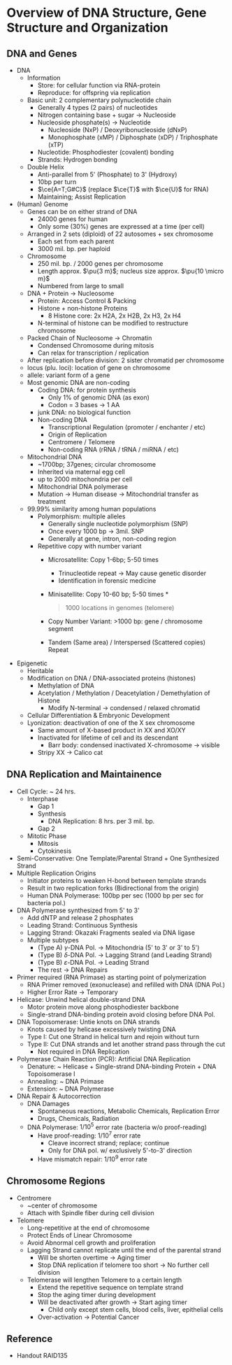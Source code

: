 # Overview of DNA Structure, Gene Structure and Organization

## DNA and Genes

* DNA
  * Information
    * Store: for cellular function via RNA-protein
    * Reproduce: for offspring via replication
  * Basic unit: 2 complementary polynucleotide chain
    * Generally 4 types (2 pairs) of nucleotides
    * Nitrogen containing base + sugar → Nucleoside
    * Nucleoside phosphate(s) → Nucleotide
      * Nucleoside (NxP) / Deoxyribonucleoside (dNxP)
      * Monophosphate (xMP) / Diphosphate (xDP) / Triphosphate (xTP)
    * Nucleotide: Phosphodiester (covalent) bonding
    * Strands: Hydrogen bonding
  * Double Helix
    * Anti-parallel from 5' (Phosphate) to 3' (Hydroxy)
    * 10bp per turn
    * $\ce{A=T;G#C}$ (replace $\ce{T}$ with $\ce{U}$ for RNA)
    * Maintaining; Assist Replication
* (Human) Genome
  * Genes can be on either strand of DNA
    * 24000 genes for human
    * Only some (30%) genes are expressed at a time (per cell)
  * Arranged in 2 sets (diploid) of 22 autosomes + sex chromosome
    * Each set from each parent
    * 3000 mil. bp. per haploid
  * Chromosome
    * 250 mil. bp. / 2000 genes per chromosome
    * Length approx. $\pu{3 m}$; nucleus size approx. $\pu{10 \micro m}$
    * Numbered from large to small
  * DNA + Protein → Nucleosome
    * Protein: Access Control & Packing
    * Histone + non-histone Proteins
      * 8 Histone core: 2x H2A, 2x H2B, 2x H3, 2x H4
    * N-terminal of histone can be modified to restructure chromosome
  * Packed Chain of Nucleosome → Chromatin
    * Condensed Chromosome during mitosis
    * Can relax for transcription / replication
  * After replication before division: 2 sister chromatid per chromosome
  * locus (plu. loci): location of gene on chromosome
  * allele: variant form of a gene
  * Most genomic DNA are non-coding
    * Coding DNA: for protein synthesis
      * Only 1% of genomic DNA (as exon)
      * Codon = 3 bases → 1 AA
    * junk DNA: no biological function
    * Non-coding DNA
      * Transcriptional Regulation (promoter / enchanter / etc)
      * Origin of Replication
      * Centromere / Telomere
      * Non-coding RNA (rRNA / tRNA / miRNA / etc)
  * Mitochondrial DNA
    * ~1700bp; 37genes; circular chromosome
    * Inherited via maternal egg cell
    * up to 2000 mitochondria per cell
    * Mitochondrial DNA polymerase
    * Mutation → Human disease → Mitochondrial transfer as treatment
  * 99.99% similarity among human populations
    * Polymorphism: multiple alleles
      * Generally single nucleotide polymorphism (SNP)
      * Once every 1000 bp → 3mil. SNP
      * Generally at gene, intron, non-coding region
    * Repetitive copy with number variant
      * Microsatellite: Copy 1-6bp; 5-50 times
        * Trinucleotide repeat → May cause genetic disorder
        * Identification in forensic medicine
      * Minisatellite: Copy 10-60 bp; 5-50 times
        * 
           > 
           > 1000 locations in genomes (telomere)
      
      * Copy Number Variant: >1000 bp: gene / chromosome segment
      * Tandem (Same area) / Interspersed (Scattered copies) Repeat
* Epigenetic
  * Heritable
  * Modification on DNA / DNA-associated proteins (histones)
    * Methylation of DNA
    * Acetylation / Methylation / Deacetylation / Demethylation of Histone
      * Modify N-terminal → condensed / relaxed chromatid
  * Cellular Differentiation & Embryonic Development
  * Lyonization: deactivation of one of the X sex chromosome
    * Same amount of X-based product in XX and XO/XY
    * Inactivated for lifetime of cell and its descendant
      * Barr body: condensed inactivated X-chromosome → visible
    * Stripy XX → Calico cat

## DNA Replication and Maintainence

* Cell Cycle: ~ 24 hrs.
  * Interphase
    * Gap 1
    * Synthesis
      * DNA Replication: 8 hrs. per 3 mil. bp.
    * Gap 2
  * Mitotic Phase
    * Mitosis
    * Cytokinesis
* Semi-Conservative: One Template/Parental Strand + One Synthesized Strand
* Multiple Replication Origins
  * Initiator proteins to weaken H-bond between template strands
  * Result in two replication forks (Bidirectional from the origin)
  * Human DNA Polymerase: 100bp per sec (1000 bp per sec for bacteria pol.)
* DNA Polymerase synthesized from 5' to 3'
  * Add dNTP and release 2 phosphates
  * Leading Strand: Continuous Synthesis
  * Lagging Strand: Okazaki Fragments sealed via DNA ligase
  * Multiple subtypes
    * (Type A) $\gamma$-DNA Pol. → Mitochondria (5' to 3' or 3' to 5')
    * (Type B) $\delta$-DNA Pol. → Lagging Strand (and Leading Strand)
    * (Type B) $\varepsilon$-DNA Pol. → Leading Strand
    * The rest → DNA Repairs
* Primer required (RNA Primase) as starting point of polymerization
  * RNA Primer removed (exonuclease) and refilled with DNA (DNA Pol.)
  * Higher Error Rate → Temporary
* Helicase: Unwind helical double-strand DNA
  * Motor protein move along phosphodiester backbone
  * Single-strand DNA-binding protein avoid closing before DNA Pol.
* DNA Topoisomerase: Untie knots on DNA strands
  * Knots caused by helicase excessively twisting DNA
  * Type I: Cut one Strand in helical turn and rejoin without turn
  * Type II: Cut DNA strands and let another strand pass through the cut
    * Not required in DNA Replication
* Polymerase Chain Reaction (PCR): Artificial DNA Replication
  * Denature: ~ Helicase + Single-strand DNA-binding Protein + DNA Topoisomerase I
  * Annealing: ~ DNA Primase
  * Extension: ~ DNA Polymerase
* DNA Repair & Autocorrection
  * DNA Damages
    * Spontaneous reactions, Metabolic Chemicals, Replication Error
    * Drugs, Chemicals, Radiation
  * DNA Polymerase: $1/10^{5}$ error rate (bacteria w/o proof-reading)
    * Have proof-reading: $1/10^{7}$ error rate
      * Cleave incorrect strand; replace; continue
      * Only for DNA pol. w/ exclusively 5'-to-3' direction
    * Have mismatch repair: $1/10^{9}$ error rate

## Chromosome Regions

* Centromere
  * ~center of chromosome
  * Attach with Spindle fiber during cell division
* Telomere
  * Long-repetitive at the end of chromosome
  * Protect Ends of Linear Chromosome
  * Avoid Abnormal cell growth and proliferation
  * Lagging Strand cannot replicate until the end of the parental strand
    * Will be shorten overtime → Aging timer
    * Stop DNA replication if telomere too short → No further cell division
  * Telomerase will lengthen Telomere to a certain length
    * Extend the repetitive sequence on template strand
    * Stop the aging timer during development
    * Will be deactivated after growth → Start aging timer
      * Child only except stem cells, blood cells, liver, epithelial cells
    * Over-activation → Potential Cancer

## Reference

* Handout RAID135
